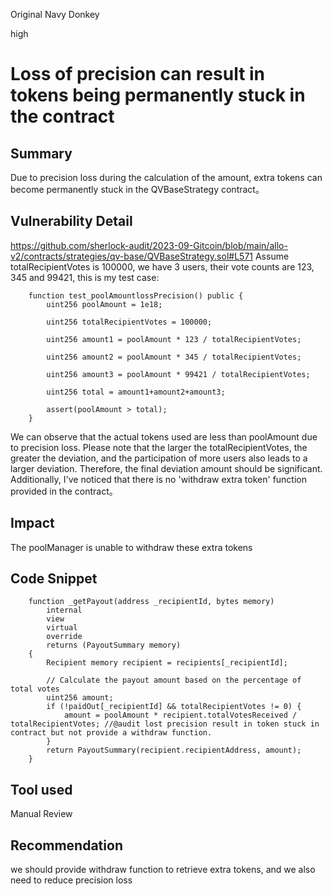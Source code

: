Original Navy Donkey

high

# Loss of precision can result in tokens being permanently stuck in the contract
## Summary
Due to precision loss during the calculation of the amount, extra tokens can become permanently stuck in the QVBaseStrategy contract。
## Vulnerability Detail
https://github.com/sherlock-audit/2023-09-Gitcoin/blob/main/allo-v2/contracts/strategies/qv-base/QVBaseStrategy.sol#L571
Assume totalRecipientVotes is 100000, we have 3 users, their vote counts are 123, 345 and 99421, this is my test case:
```solidity
    function test_poolAmountlossPrecision() public {
        uint256 poolAmount = 1e18;

        uint256 totalRecipientVotes = 100000;

        uint256 amount1 = poolAmount * 123 / totalRecipientVotes;

        uint256 amount2 = poolAmount * 345 / totalRecipientVotes;

        uint256 amount3 = poolAmount * 99421 / totalRecipientVotes;

        uint256 total = amount1+amount2+amount3;
        
        assert(poolAmount > total);
    }
```

We can observe that the actual tokens used are less than poolAmount due to precision loss. Please note that the larger the totalRecipientVotes, the greater the deviation, and the participation of more users also leads to a larger deviation. Therefore, the final deviation amount should be significant. Additionally, I've noticed that there is no 'withdraw extra token' function provided in the contract。

## Impact
The poolManager is unable to withdraw these extra tokens
## Code Snippet
```solidity
    function _getPayout(address _recipientId, bytes memory)
        internal
        view
        virtual
        override
        returns (PayoutSummary memory)
    {
        Recipient memory recipient = recipients[_recipientId];

        // Calculate the payout amount based on the percentage of total votes
        uint256 amount;
        if (!paidOut[_recipientId] && totalRecipientVotes != 0) {
            amount = poolAmount * recipient.totalVotesReceived / totalRecipientVotes; //@audit lost precision result in token stuck in contract but not provide a withdraw function.
        }
        return PayoutSummary(recipient.recipientAddress, amount);
    }
```

## Tool used

Manual Review

## Recommendation
we should provide withdraw function to retrieve extra tokens, and we also need to reduce precision loss